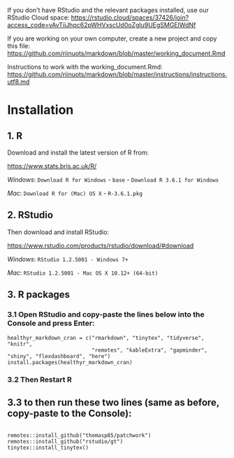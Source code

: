 

If you don't have RStudio and the relevant packages installed, use our RStudio Cloud space: 
https://rstudio.cloud/spaces/37426/join?access_code=vAvTiiJhpc62pWHVxscUd0oZglu9UEgSMGEIWdNf

If you are working on your own computer, create a new project and copy this file: https://github.com/riinuots/markdown/blob/master/working_document.Rmd

Instructions to work with the working_document.Rmd:
https://github.com/riinuots/markdown/blob/master/instructions/instructions.utf8.md

# Installation

## 1. R

Download and install the latest version of R from:

https://www.stats.bris.ac.uk/R/

*Windows*: `Download R for Windows` - `base` - `Download R 3.6.1 for Windows`

*Mac*: `Download R for (Mac) OS X` - `R-3.6.1.pkg`

## 2. RStudio

Then download and install RStudio:

https://www.rstudio.com/products/rstudio/download/#download

*Windows*: `RStudio 1.2.5001 - Windows 7+`

*Mac*: `RStudio 1.2.5001 - Mac OS X 10.12+ (64-bit)`

## 3. R packages

### 3.1 Open RStudio and copy-paste the lines below into the Console and press Enter:

```{r}
healthyr_markdown_cran = c("rmarkdown", "tinytex", "tidyverse", "knitr",
                           "remotes", "kableExtra", "gapminder", "shiny", "flexdashboard", "here")
install.packages(healthyr_markdown_cran)
```

### 3.2 Then Restart R

## 3.3 to then run these two lines (same as before, copy-paste to the Console):

```{r}

remotes::install_github("thomasp85/patchwork")
remotes::install_github("rstudio/gt")
tinytex::install_tinytex()

```
